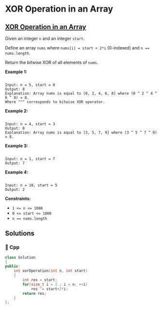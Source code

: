 # XOR Operation in an Array

## [XOR Operation in an Array](https://leetcode.com/problems/xor-operation-in-an-array)

Given an integer `n` and an integer `start`.

Define an array `nums` where `nums[i] = start + 2*i` \(0-indexed\) and `n == nums.length`.

Return the bitwise XOR of all elements of `nums`.

**Example 1:**

```text

Input: n = 5, start = 0
Output: 8
Explanation: Array nums is equal to [0, 2, 4, 6, 8] where (0 ^ 2 ^ 4 ^ 6 ^ 8) = 8.
Where "^" corresponds to bitwise XOR operator.
```

**Example 2:**

```text

Input: n = 4, start = 3
Output: 8
Explanation: Array nums is equal to [3, 5, 7, 9] where (3 ^ 5 ^ 7 ^ 9) = 8.
```

**Example 3:**

```text

Input: n = 1, start = 7
Output: 7
```

**Example 4:**

```text

Input: n = 10, start = 5
Output: 2
```

**Constraints:**

* `1 <= n <= 1000`
* `0 <= start <= 1000`
* `n == nums.length`

## Solutions

### 🧠 Cpp

```cpp
class Solution
{
public:
    int xorOperation(int n, int start)
    {
        int res = start;
        for(size_t i = 1 ; i < n; ++i)
            res ^= start+2*i;
        return res;
    }
};
```

